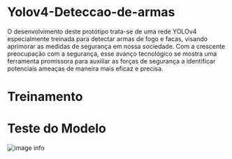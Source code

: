 # Yolov4-Deteccao-de-armas
O desenvolvimento deste protótipo trata-se de uma rede YOLOv4 especialmente treinada para detectar armas de fogo e facas, visando aprimorar as medidas de segurança em nossa sociedade. Com a crescente preocupação com a segurança, esse avanço tecnológico se mostra uma ferramenta promissora para auxiliar as forças de segurança a identificar potenciais ameaças de maneira mais eficaz e precisa.

# Treinamento

# Teste do Modelo

![image info](data/Resultado1.png)
